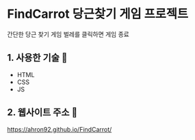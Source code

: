 # FindCarrot 당근찾기 게임 프로젝트

간단한 당근 찾기 게임 벌레를 클릭하면 게임 종료

## 1. 사용한 기술 📘

- HTML
- CSS
- JS

## 2. 웹사이트 주소 🎈

<https://ahron92.github.io/FindCarrot/>
